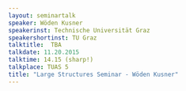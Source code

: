 ```yaml
---
layout: seminartalk
speaker: Wöden Kusner
speakerinst: Technische Universität Graz
speakershortinst: TU Graz
talktitle:  TBA
talkdate: 11.20.2015
talktime: 14.15 (sharp!)
talkplace: TUAS 5
title: "Large Structures Seminar - Wöden Kusner"
---
```


